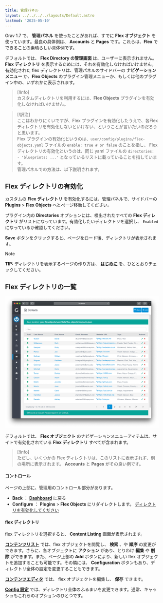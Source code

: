 ```yaml
---
title: 管理パネル
layout: ../../../../layouts/Default.astro
lastmod: '2025-05-10'
---
```

Grav 1.7 で、 **管理パネル** を使ったことがあれば、すでに **Flex オブジェクト** を使っています。最良の具体例は、 **Accounts** と **Pages** です。これらは、**Flex** でできることの素晴らしい具体例です。

デフォルトでは、 **Flex Directory の管理画面** は、ユーザーに表示されません。 **Flex ディレクトリ** を表示するためには、それを有効化しなければいけません。有効化された flex ディレクトリは、管理パネルのサイドバーの **ナビゲーションメニュー** か、**Flex Objects** のプラグイン管理メニューか、もしくは他のプラグイン中の、いずれかに表示されます。

> [!Info]  
> カスタムディレクトリを利用するには、**Flex Objects** プラグインを有効化しなければいけません。

> [!訳注]  
> ここはわかりにくいですが、Flex プラグインを有効化したうえで、各Flex ディレクトリを有効化しないといけない、ということが言いたいのだろうと思います。  
> Flex プラグインの有効化というのは、`user/config/plugins/flex-objects.yaml` ファイルの `enable: true # or false` のことを指し、 Flex ディレクトリの有効化というのは、同じ yaml ファイルの `directories: - 'blueprints: ...'` となっているリストに載っていることを指しています。  
> 管理パネルでの方法は、以下説明されます。

<h2 id="enabling-a-directory">Flex ディレクトリの有効化</h2>

カスタムの **Flex ディレクトリ** を有効化するには、管理パネルで、サイドバーの **Plugins** > **Flex Objects** へとページ移動してください。

プラグイン内の **Directories** オプションには、検出されたすべての **Flex ディレクトリ** がリストになっています。有効化したいディレクトリを選択し、 `Enabled` になっているか確認してください。

**Save** ボタンをクリックすると、ページをロード後、ディレクトリが表示されます。

> [!Note]  
> **TIP:** ディレクトリを表示するページの作り方は、 **[はじめに](./01.introduction/)** を、ひととおりチェックしてください。

<h2 id="directory-listing">Flex ディレクトリの一覧</h2>

![Directories View](./01.views-list/flex-objects-list.png)

デフォルトでは、 **Flex オブジェクト** のナビゲーションメニューアイテムは、サイトで有効化されている **Flex ディレクトリ** すべてが含まれます。

> [!Info]  
> ただし、いくつかの Flex ディレクトリは、このリストに表示されず、別の場所に表示されます。 **Accounts** と **Pages** がその良い例です。

<h4 id="controls">コントロール</h4>

ページの上部に、管理用のコントロール部分があります。

- **Back** ： **[Dashboard](../../../05.admin-panel/02.dashboard/)** に戻る 
- **Configure** ：  **Plugins** > **Flex Objects** にリダイレクトします。 [ディレクトリを有効化してください](#enabling-a-directory)

<h4 id="directories">flex ディレクトリ</h4>

flex ディレクトリを選択すると、 **Content Listing** 画面が表示されます。


**[コンテンツリスト](./01.views-list/)** では、flex オブジェクトを閲覧し、 **検索** 、や **順序** の変更ができます。さらに、各オブジェクトに **アクション** があり、とりわけ **編集** や **削除** ができます。また、ページ上部の **Add** ボタンにより、新しい flex オブジェクトを追加することも可能です。その隣には、 **Configuration** ボタンもあり、ディレクトリ全体の設定を変更することもできます。

**[コンテンツエディタ](./02.views-edit/)** では、 flex オブジェクトを編集し、 **保存** できます。

**[Config 設定](./03.configuration/)** では、ディレクトリ全体のふるまいを変更できます。通常、キャッシュもこれらのオプションのひとつです。

